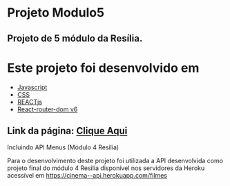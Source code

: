 # Projeto Modulo5

## Projeto de 5 módulo da Resília.

Este projeto foi desenvolvido em
=================
<!--ts-->
   * [Javascript](#Javascript)
   * [CSS](#CSS)
   * [REACTjs](#REACTjs)
   * [React-router-dom v6](#router-dom)

## Link da página: [Clique Aqui](https://carboxine.netlify.app)

Incluindo API Menus (Módulo 4 Resilia)

Para o desenvolvimento deste projeto foi utilizada a API desenvolvida como projeto final do módulo 4 Resilia disponível nos servidores da Heroku acessível em https://cinema--api.herokuapp.com/filmes
<!--te-->

